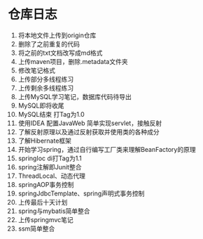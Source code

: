 # 仓库日志 #
1. 将本地文件上传到origin仓库
2. 删除了之前重复的代码
3. 将之前的txt文档改写成md格式
4. 上传maven项目，删除.metadata文件夹
5. 修改笔记格式
6. 上传部分多线程练习
7. 上传剩余多线程练习
8. 上传MySQL学习笔记，数据库代码待导出
9. MySQL即将收尾
10. MySQL结束 打Tag为1.0
11. 使用IDEA 配置JavaWeb 简单实现servlet，接触反射
12. 了解反射原理以及通过反射获取并使用类的各种成分
13. 了解Hibernate框架
14. 开始学习spring，通过自行编写工厂类来理解BeanFactory的原理
15. springIoc di打Tag为1.1
16. spring注解即Junit整合
17. ThreadLocal、动态代理
18. springAOP事务控制
19. springJdbcTemplate、spring声明式事务控制
20. 上传最后十天计划
21. spring与mybatis简单整合
22. 上传springmvc笔记
23. ssm简单整合
